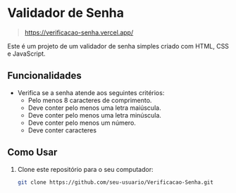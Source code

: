 # Validador de Senha
>https://verificacao-senha.vercel.app/

Este é um projeto de um validador de senha simples criado com HTML, CSS e JavaScript.

## Funcionalidades

- Verifica se a senha atende aos seguintes critérios:
  - Pelo menos 8 caracteres de comprimento.
  - Deve conter pelo menos uma letra maiúscula.
  - Deve conter pelo menos uma letra minúscula.
  - Deve conter pelo menos um número.
  - Deve conter caracteres

## Como Usar

1. Clone este repositório para o seu computador:

   ```bash
   git clone https://github.com/seu-usuario/Verificacao-Senha.git
